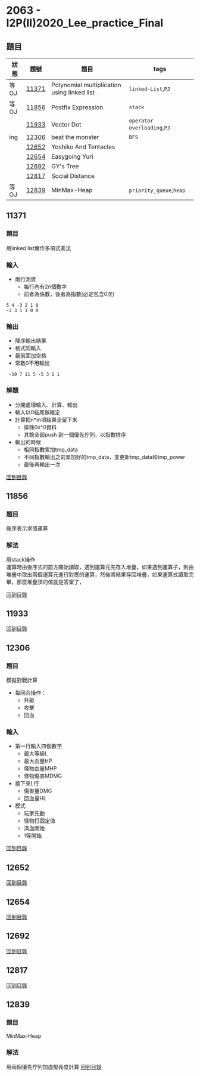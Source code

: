 # 2063 - I2P(II)2020_Lee_practice_Final

## 題目
| 狀態 | 題號            | 題目                                        | tags                        |
| ---- | --------------- | ------------------------------------------- | --------------------------- |
| 等OJ | [11371](#11371) | Polynomial multiplication using linked list | `linked-List`,`PJ`          |
| 等OJ | [11856](#11856) | Postfix Expression                          | `stack`                     |
|      | [11933](#11933) | Vector Dot                                  | `operator overloading`,`PJ` |
| ing  | [12306](#12306) | beat the monster                            | `BFS`                       |
|      | [12652](#12652) | Yoshiko And Tentacles                       |                             |
|      | [12654](#12654) | Easygoing Yuri                              |                             |
|      | [12692](#12692) | GY's Tree                                   |                             |
|      | [12817](#12817) | Social Distance                             |                             |
| 等OJ | [12839](#12839) | MinMax-Heap                                 | `priority_queue`,`heap`     |

## 11371
### 題目
用linked list實作多項式乘法
### 輸入
+ 兩行測資
    + 每行內有2n個數字
    + 前者為係數，後者為指數(必定包含0次)

```
5 4 -3 2 1 0
-2 3 1 1 0 0
```
### 輸出
+ 降序輸出結果
+ 格式同輸入
+ 最前面加空格
+ 常數0不用輸出

```
 -10 7 11 5 -5 3 1 1
 ```

### 解題
+ 分開處理輸入、計算、輸出
+ 輸入以0結尾做確定
+ 計算把n*m項結果全留下來
    + 排除0x^0資料
    + 其餘全部push 到一個優先佇列，以指數排序
+ 輸出的時候
    + 相同指數累加tmp_data
    + 不同指數輸出之前累加好的tmp_data，並更新tmp_data和tmp_power
    + 最後再輸出一次

[回到目錄](#題目)
## 11856
### 題目
後序表示求值運算
### 解法
用stack操作  
運算時由後序式的前方開始讀取，遇到運算元先存入堆疊，如果遇到運算子，則由堆疊中取出兩個運算元進行對應的運算，然後將結果存回堆疊，如果運算式讀取完 畢，那麼堆疊頂的值就是答案了，

[回到目錄](#題目)
## 11933
[回到目錄](#題目)
## 12306
### 題目
模擬對戰計算  
+ 每回合操作：
    + 升級
    + 攻擊
    + 回血
### 輸入
+ 第一行輸入四個數字
    + 最大等級L
    + 最大血量HP
    + 怪物血量MHP
    + 怪物傷害MDMG
+ 接下來L行
    + 傷害量DMG
    + 回血量HL
+ 模式
    + 玩家先動
    + 怪物打固定值
    + 滿血開始
    + 1等開始

[回到目錄](#題目)
## 12652
[回到目錄](#題目)
## 12654
[回到目錄](#題目)
## 12692
[回到目錄](#題目)
## 12817
[回到目錄](#題目)
## 12839
### 題目
MinMax-Heap  
### 解法
用兩個優先佇列加虛擬長度計算
[回到目錄](#題目)
